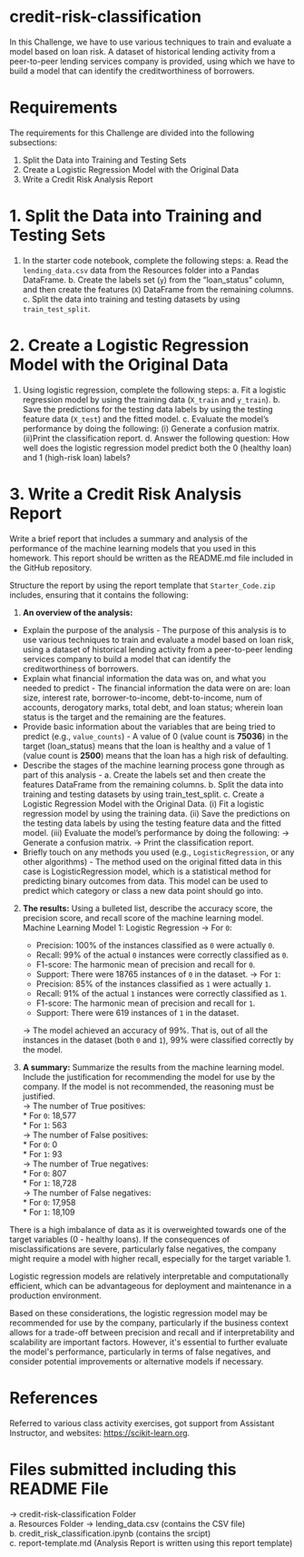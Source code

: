 # credit-risk-classification

In this Challenge, we have to use various techniques to train and evaluate a model based on loan risk. A dataset of historical lending activity from a peer-to-peer lending services company is provided, using which we have to build a model that can identify the creditworthiness of borrowers.

# Requirements
The requirements for this Challenge are divided into the following subsections:
1. Split the Data into Training and Testing Sets
2. Create a Logistic Regression Model with the Original Data
3. Write a Credit Risk Analysis Report

# 1. Split the Data into Training and Testing Sets
1. In the starter code notebook, complete the following steps:
  a. Read the `lending_data.csv` data from the Resources folder into a Pandas DataFrame.
  b. Create the labels set (`y`) from the “loan_status” column, and then create the features (`X`) DataFrame from the remaining columns.
  c. Split the data into training and testing datasets by using `train_test_split`.

# 2. Create a Logistic Regression Model with the Original Data
1. Using logistic regression, complete the following steps:
  a. Fit a logistic regression model by using the training data (`X_train` and `y_train`).
  b. Save the predictions for the testing data labels by using the testing feature data (`X_test`) and the fitted model.
  c. Evaluate the model’s performance by doing the following:
    (i) Generate a confusion matrix.
    (ii)Print the classification report.
  d. Answer the following question: How well does the logistic regression model predict both the 0 (healthy loan) and 1 (high-risk loan) labels?

# 3. Write a Credit Risk Analysis Report
Write a brief report that includes a summary and analysis of the performance of the machine learning models that you used in this homework. This report should be written as the README.md file included in the GitHub repository.

Structure the report by using the report template that `Starter_Code.zip` includes, ensuring that it contains the following:
1. <b>An overview of the analysis:</b> 
* Explain the purpose of the analysis - The purpose of this analysis is to use various techniques to train and evaluate a model based on loan risk, using a dataset of historical lending activity from a peer-to-peer lending services company to build a model that can identify the creditworthiness of borrowers.
* Explain what financial information the data was on, and what you needed to predict - The financial information the data were on are: loan size, interest rate, borrower-to-income, debt-to-income, num of accounts, derogatory marks, total debt, and loan status; wherein loan status is the target and the remaining are the features.
* Provide basic information about the variables that are being tried to predict (e.g., `value_counts`) - A value of 0 (value count is <b>75036</b>) in the target (loan_status) means that the loan is healthy and a value of 1 (value count is <b>2500</b>) means that the loan has a high risk of defaulting.
* Describe the stages of the machine learning process gone through as part of this analysis -
  a. Create the labels set and then create the features DataFrame from the remaining columns.
  b. Split the data into training and testing datasets by using train_test_split.
  c. Create a Logistic Regression Model with the Original Data.
     (i)   Fit a logistic regression model by using the training data.
     (ii)  Save the predictions on the testing data labels by using the testing feature data and the fitted model.
     (iii) Evaluate the model’s performance by doing the following:
           -> Generate a confusion matrix.
           -> Print the classification report.
* Briefly touch on any methods you used (e.g., `LogisticRegression`, or any other algorithms) - The method used on the original fitted data in this case is LogisticRegression model, which is a statistical method for predicting binary outcomes from data. This model can be used to predict which category or class a new data point should go into.
  
2. <b>The results:</b> Using a bulleted list, describe the accuracy score, the precision score, and recall score of the machine learning model.
   Machine Learning Model 1: Logistic Regression
   -> For `0`:
      * Precision: 100% of the instances classified as `0` were actually `0`.
      * Recall: 99% of the actual `0` instances were correctly classified as `0`.
      * F1-score: The harmonic mean of precision and recall for `0`.
      * Support: There were 18765 instances of `0` in the dataset.
   -> For `1`:
      * Precision: 85% of the instances classified as `1` were actually `1`.
      * Recall: 91% of the actual `1` instances were correctly classified as `1`.
      * F1-score: The harmonic mean of precision and recall for `1`.
      * Support: There were 619 instances of `1` in the dataset.
  
    -> The model achieved an accuracy of 99%. That is, out of all the instances in the dataset (both `0` and `1`), 99% were classified correctly by the model.
      
3. <b>A summary:</b> Summarize the results from the machine learning model. Include the justification for recommending the model for use by the company. If the model is not recommended, the reasoning must be justified. <br>
    -> The number of True positives: <br>
       * For `0`: 18,577 <br>
       * For `1`: 563 <br>
    -> The number of False positives: <br>
       * For `0`: 0 <br>
       * For `1`: 93 <br>
    -> The number of True negatives: <br>
       * For `0`: 807 <br>
       * For `1`: 18,728 <br>
    -> The number of False negatives: <br>
       * For `0`: 17,958 <br>
       * For `1`: 18,109 <br>

There is a high imbalance of data as it is overweighted towards one of the target variables (0 - healthy loans). If the consequences of misclassifications are severe, particularly false negatives, the company might require a model with higher recall, especially for the target variable 1.

Logistic regression models are relatively interpretable and computationally efficient, which can be advantageous for deployment and maintenance in a production environment.

Based on these considerations, the logistic regression model may be recommended for use by the company, particularly if the business context allows for a trade-off between precision and recall and if interpretability and scalability are important factors. However, it's essential to further evaluate the model's performance, particularly in terms of false negatives, and consider potential improvements or alternative models if necessary.

# References
Referred to various class activity exercises, got support from Assistant Instructor, and websites: https://scikit-learn.org.

# Files submitted including this README File
-> credit-risk-classification Folder <br>
a. Resources Folder -> lending_data.csv (contains the CSV file) <br>
b. credit_risk_classification.ipynb (contains the srcipt) <br>
c. report-template.md (Analysis Report is written using this report template)
